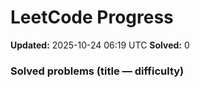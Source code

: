 # LeetCode Progress

**Updated:** 2025-10-24 06:19 UTC
**Solved:** 0

### Solved problems (title — difficulty)

